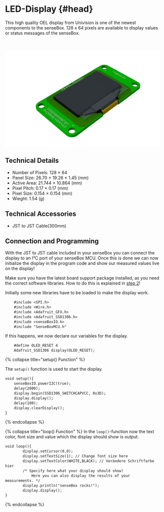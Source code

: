 # LED-Display {#head}

<div class="description">This high quality OEL display from Univision is one of the newest components to the senseBox. 128 x 64 pixels are available to display values or status messages of the senseBox.</div>
<div class="line">
    <br>
    <br>
</div>

![Das OLED-Display](https://github.com/sensebox/resources/raw/master/gitbook_pictures/oled_top.png)

## Technical Details
   * Number of Pixels: 128 × 64
   * Panel Size: 26.70 × 19.26 × 1.45 (mm)
   * Active Area: 21.744 × 10.864 (mm)
   * Pixel Pitch: 0.17 × 0.17 (mm)
   * Pixel Size: 0.154 × 0.154 (mm)
   * Wieght: 1.54 (g)

## Technical Accessories 
* JST to JST Cable(300mm)

## Connection and Programming
With the JST to JST cable included in your senseBox you can connect the display to an I²C port of your senseBox MCU.
Once this is done we can now initialize the display in the program code and show our measured values live on the display!

<div class="box_warning">
    <i class="fa fa-info fa-fw" aria-hidden="true" style="color: #42acf3;"></i>
    Make sure you have the latest board support package installed, as you need the correct software libraries. How to do this is explained in <a href ="../erste-schritte/board-support-packages-installieren.md">step 2</a>!
</div>

Initially some new libraries have to be loaded to make the display work.
```arduino
    #include <SPI.h>
    #include <Wire.h>
    #include <Adafruit_GFX.h>
    #include <Adafruit_SSD1306.h>
    #include <senseBoxIO.h>
    #include "SenseBoxMCU.h"
```
If this happens, we now declare our variables for the display.

```arduino
    #define OLED_RESET 4
    Adafruit_SSD1306 display(OLED_RESET);
```

{% collapse title="setup() Function" %}

The `setup()` function is used to start the display.
```arduino
void setup(){
    senseBoxIO.powerI2C(true);
    delay(2000);
    display.begin(SSD1306_SWITCHCAPVCC, 0x3D);
    display.display();
    delay(100);
    display.clearDisplay();
}
```
{% endcollapse %}

{% collapse title="loop() Function" %}
In the `loop()`-function now the text color, font size and value which the display should show is output.

```arduino 
void loop(){
        display.setCursor(0,0);
        display.setTextSize(1); // Change font size here 
        display.setTextColor(WHITE,BLACK); // Verändere Schriftfarbe hier
        /* Specify here what your display should show! 
            Here you can also display the results of your measurements. */
        display.println("senseBox rocks!");
        display.display();
}
```
{% endcollapse %}


